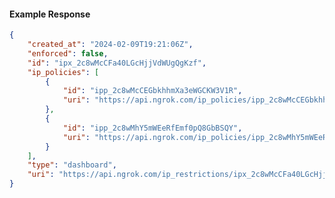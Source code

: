 <!-- Code generated for API Clients. DO NOT EDIT. -->

#### Example Response

```json
{
	"created_at": "2024-02-09T19:21:06Z",
	"enforced": false,
	"id": "ipx_2c8wMcCFa40LGcHjjVdWUgQgKzf",
	"ip_policies": [
		{
			"id": "ipp_2c8wMcCEGbkhhmXa3eWGCKW3V1R",
			"uri": "https://api.ngrok.com/ip_policies/ipp_2c8wMcCEGbkhhmXa3eWGCKW3V1R"
		},
		{
			"id": "ipp_2c8wMhY5mWEeRfEmf0pQ8GbBSQY",
			"uri": "https://api.ngrok.com/ip_policies/ipp_2c8wMhY5mWEeRfEmf0pQ8GbBSQY"
		}
	],
	"type": "dashboard",
	"uri": "https://api.ngrok.com/ip_restrictions/ipx_2c8wMcCFa40LGcHjjVdWUgQgKzf"
}
```
